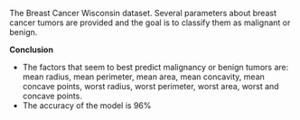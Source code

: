 The Breast Cancer Wisconsin dataset. Several parameters about breast cancer tumors are provided and the goal is to classify them as malignant or benign.


**Conclusion**
- The factors that seem to best predict malignancy or benign tumors are: mean radius, mean perimeter, mean area, mean concavity, mean concave points, worst radius, worst perimeter, worst area, worst and concave points.
- The accuracy of the model is 96%
